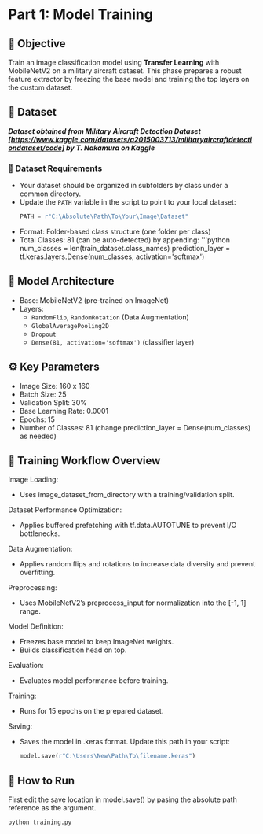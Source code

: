 # Part 1: Model Training

## 📌 Objective
Train an image classification model using **Transfer Learning** with MobileNetV2 on a military aircraft dataset. This phase prepares a robust feature extractor by freezing the base model and training the top layers on the custom dataset.

## 📁 Dataset
***Dataset obtained from Military Aircraft Detection Dataset [https://www.kaggle.com/datasets/a2015003713/militaryaircraftdetectiondataset/code] by T. Nakamura on Kaggle***
### 📁 Dataset Requirements
- Your dataset should be organized in subfolders by class under a common directory.
- Update the `PATH` variable in the script to point to your local dataset:
  ```python
  PATH = r"C:\Absolute\Path\To\Your\Image\Dataset"
- Format: Folder-based class structure (one folder per class)
- Total Classes: 81 (can be auto-detected) by appending:
    '''python
    num_classes = len(train_dataset.class_names)
    prediction_layer = tf.keras.layers.Dense(num_classes, activation='softmax')


## 🧠 Model Architecture
- Base: MobileNetV2 (pre-trained on ImageNet)
- Layers:
  - `RandomFlip`, `RandomRotation` (Data Augmentation)
  - `GlobalAveragePooling2D`
  - `Dropout`
  - `Dense(81, activation='softmax')` (classifier layer)

## ⚙️ Key Parameters
- Image Size: 160 x 160
- Batch Size: 25
- Validation Split: 30%
- Base Learning Rate: 0.0001
- Epochs: 15
- Number of Classes: 81 (change prediction_layer = Dense(num_classes) as needed)

## 🧩 Training Workflow Overview
Image Loading:
- Uses image_dataset_from_directory with a training/validation split.

Dataset Performance Optimization:
- Applies buffered prefetching with tf.data.AUTOTUNE to prevent I/O bottlenecks.

Data Augmentation:
- Applies random flips and rotations to increase data diversity and prevent overfitting.

Preprocessing:
- Uses MobileNetV2’s preprocess_input for normalization into the [-1, 1] range.

Model Definition:
- Freezes base model to keep ImageNet weights.
- Builds classification head on top.

Evaluation:
- Evaluates model performance before training.

Training:
- Runs for 15 epochs on the prepared dataset.

Saving:
- Saves the model in .keras format. Update this path in your script:
    ```python
    model.save(r"C:\Users\New\Path\To\filename.keras")
    ```

## 🚀 How to Run
First edit the save location in model.save() by pasing the absolute path reference as the argument.

```bash
python training.py
